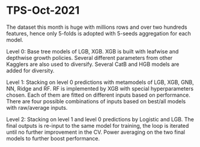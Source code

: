 # TPS-Oct-2021

The dataset this month is huge with millions rows and over two hundreds features, hence only 5-folds is adopted with 5-seeds aggregation for each model.

Level 0: Base tree models of LGB, XGB. XGB is built with leafwise and depthwise growth policies. Several different parameters from other Kagglers are also used to diversify. Several CatB and HGB models are added for diversity.

Level 1: Stacking on level 0 predictions with metamodels of LGB, XGB, GNB, NN, Ridge and RF. RF is implemented by XGB with special hyperparameters chosen. Each of them are fitted on different inputs based on performance. There are four possible combinations of inputs based on best/all models with raw/average inputs.

Level 2: Stacking on level 1 and level 0 predictions by Logistic and LGB. The final outputs is re-input to the same model for training, the loop is iterated until no further improvement in the CV. Power averaging on the two final models to further boost performance.
